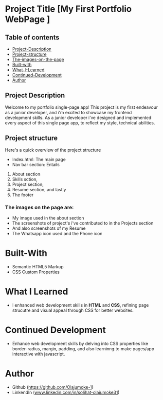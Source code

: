 # Project Title [My First Portfolio WebPage ]

 ## Table of contents 
 - [Project-Description](#Project-Description)
 - [Project-structure](#Project-structure)
 - [The-images-on-the-page](#The-images-on-the-page)
 - [Built-with](#Built-with)
 - [What-I-Learned](#What-I-Learned)
 - [Continued-Development](#Continued-Development)
 - [Author](#Author)

 ## Project Description
 Welcome to my portfolio single-page app! This project is my first endeavour as a junior developer,
 and i'm excited to showcase my frontend development skills. As a junior developer i've designed and implemented every aspect of this single page app,
 to reflect my style, technical abilities.
  
## Project structure
  Here's a quick overview of the project structure
 - Index.html: The main page
 - Nav bar section: Entails 
1. About section
2.  Skills sction,
3.   Project section, 
4. Resume section, and lastly 
5.  The footer
### The images on the page are: 
* My image used in the about section
* The screenshots of project's i've contributed to in the Projects section
* And also screenshots of my Resume
* The Whatsapp icon used and the Phone icon

# Built-With
- Semantic HTML5 Markup
- CSS Custom Properties

# What I Learned
- I enhanced web development skills in **HTML** and **CSS**, refining page strucutre and visual appeal through CSS for better websites.
# Continued Development
- Enhance web development skills by delving into CSS properties like border-radius, margin, padding, and also learninng to make pages/app
 interactive with javascript.
# Author
- Github (https://github.com/Olajumoke-1)
- LinkendIn (www.linkedin.com/in/solihat-olajumoke31)


 
